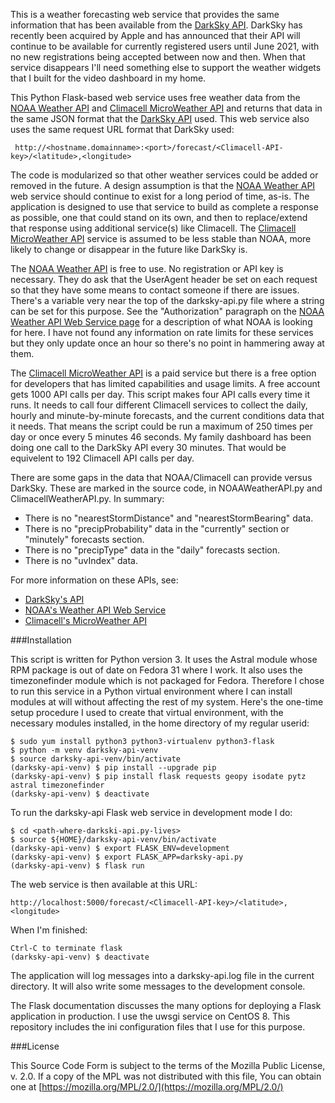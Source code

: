 This is a weather forecasting web service that provides the same information that has been available from the [DarkSky API](https://darksky.net/dev).  DarkSky has recently been acquired by Apple and has announced that their API will continue to be available for currently registered users until June 2021, with no new registrations being accepted between now and then.  When that service disappears I'll need something else to support the weather widgets that I built for the video dashboard in my home.

This Python Flask-based web service uses free weather data from the [NOAA Weather API](https://www.weather.gov/documentation/services-web-api) and [Climacell MicroWeather API](https://www.climacell.co/weather-api/) and returns that data in the same JSON format that the [DarkSky API](https://darksky.net/dev) used.  This web service also uses the same request URL format that DarkSky used:

     http://<hostname.domainname>:<port>/forecast/<Climacell-API-key>/<latitude>,<longitude>

The code is modularized so that other weather services could be added or removed in the future.  A design assumption is that the [NOAA Weather API](https://www.weather.gov/documentation/services-web-api) web service should continue to exist for a long period of time, as-is.  The application is designed to use that service to build as complete a response as possible, one that could stand on its own, and then to replace/extend that response using additional service(s) like Climacell.  The [Climacell MicroWeather API](https://www.climacell.co/weather-api/) service is assumed to be less stable than NOAA, more likely to change or disappear in the future like DarkSky is.

The [NOAA Weather API](https://www.weather.gov/documentation/services-web-api) is free to use.  No registration or API key is necessary.  They do ask that the UserAgent header be set on each request so that they have some means to contact someone if there are issues.  There's a variable very near the top of the darksky-api.py file where a string can be set for this purpose.  See the "Authorization" paragraph on the [NOAA Weather API Web Service page](https://www.weather.gov/documentation/services-web-api) for a description of what NOAA is looking for here.  I have not found any information on rate limits for these services but they only update once an hour so there's no point in hammering away at them.

The [Climacell MicroWeather API](https://www.climacell.co/weather-api/) is a paid service but there is a free option for developers that has limited capabilities and usage limits.  A free account gets 1000 API calls per day.  This script makes four API calls every time it runs.  It needs to call four different Climacell services to collect the daily, hourly and minute-by-minute forecasts, and the current conditions data that it needs.  That means the script could be run a maximum of 250 times per day or once every 5 minutes 46 seconds.  My family dashboard has been doing one call to the DarkSky API every 30 minutes.  That would be equivelent to 192 Climacell API calls per day.

There are some gaps in the data that NOAA/Climacell can provide versus DarkSky.  These are marked in the source code, in NOAAWeatherAPI.py and ClimacellWeatherAPI.py.  In summary:

- There is no "nearestStormDistance" and "nearestStormBearing" data.
- There is no "precipProbability" data in the "currently" section or "minutely" forecasts section.
- There is no "precipType" data in the "daily" forecasts section.
- There is no "uvIndex" data.

For more information on these APIs, see:

- [DarkSky's API](https://darksky.net/dev/docs)
- [NOAA's Weather API Web Service](https://www.weather.gov/documentation/services-web-api)
- [Climacell's MicroWeather API](https://www.climacell.co/weather-api/docs/)

###Installation

This script is written for Python version 3.  It uses the Astral module whose RPM package is out of date on Fedora 31 where I work.  It also uses the timezonefinder module which is not packaged for Fedora.  Therefore I chose to run this service in a Python virtual environment where I can install modules at will without affecting the rest of my system.  Here's the one-time setup procedure I used to create that virtual environment, with the necessary modules installed, in the home directory of my regular userid:

    $ sudo yum install python3 python3-virtualenv python3-flask
    $ python -m venv darksky-api-venv
    $ source darksky-api-venv/bin/activate
    (darksky-api-venv) $ pip install --upgrade pip
    (darksky-api-venv) $ pip install flask requests geopy isodate pytz astral timezonefinder
    (darksky-api-venv) $ deactivate

To run the darksky-api Flask web service in development mode I do:

    $ cd <path-where-darkski-api.py-lives>
    $ source ${HOME}/darksky-api-venv/bin/activate
    (darksky-api-venv) $ export FLASK_ENV=development
    (darksky-api-venv) $ export FLASK_APP=darksky-api.py
    (darksky-api-venv) $ flask run

The web service is then available at this URL:

    http://localhost:5000/forecast/<Climacell-API-key>/<latitude>,<longitude>

When I'm finished:

    Ctrl-C to terminate flask
    (darksky-api-venv) $ deactivate

The application will log messages into a darksky-api.log file in the current directory.  It will also write some messages to the development console.

The Flask documentation discusses the many options for deploying a Flask application in production.  I use the uwsgi service on CentOS 8.  This repository includes the ini configuration files that I use for this purpose.

###License

This Source Code Form is subject to the terms of the Mozilla Public
License, v. 2.0. If a copy of the MPL was not distributed with this
file, You can obtain one at [https://mozilla.org/MPL/2.0/](https://mozilla.org/MPL/2.0/)
